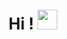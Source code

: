 # Hi ! <img src="https://raw.githubusercontent.com/MartinHeinz/MartinHeinz/master/wave.gif" width="35px">

<!--
**StephOC/StephOC** is a ✨ _special_ ✨ repository because its `README.md` (this file) appears on your GitHub profile.

Here are some ideas to get you started:

🔭 I’m currently working on [gambling.com](https://www.gambling.com/ "gambling.com")
🌱 I’m currently learning [laravel](https://laravel.com/)
